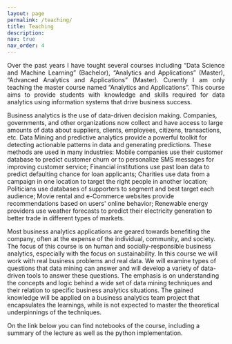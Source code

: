 ```yaml
---
layout: page
permalink: /teaching/
title: Teaching
description: 
nav: true
nav_order: 4
---
```

<!-- profile:
  align: right
  image: prof_pic.jpg
  image_cicular: false # crops the image to make it circular -->
<!-- For now, this page is assumed to be a static description of your courses. You can convert it to a collection similar to `_projects/` so that you can have a dedicated page for each course.

Organize your courses by years, topics, or universities, however you like! -->
<p style='text-align: justify;'> 
Over the past years I have tought several courses including “Data Science and Machine Learning” (Bachelor), “Analytics and Applications” (Master),
“Advanced Analytics and Applications” (Master). Curently I am only teaching the master course named “Analytics and Applications”. This course aims to provide students with knowledge and skills required for data analytics using information systems that drive business success. 
 <br>
 
Business analytics is the use of data-driven decision making. Companies, governments, and other organizations now collect and have access to large amounts of data about suppliers, clients, employees, citizens, transactions, etc. Data Mining and predictive analytics provide a powerful toolkit for detecting actionable patterns in data and generating predictions. These methods are used in many industries: Mobile companies use their customer database to predict customer churn or to personalize SMS messages for improving customer service; Financial institutions use past loan data to predict defaulting chance for
loan applicants; Charities use data from a campaign in one location to target the right people in another location; Politicians use databases of supporters to segment and best target each audience; Movie rental and e-Commerce websites provide recommendations based on users' online behavior; Renewable energy
providers use weather forecasts to predict their electricity generation to better trade in different types of
markets.
 <br>
  
Most business analytics applications are geared towards benefiting the company, often at the expense of the individual, community, and society. The focus of this course is on human and socially-responsible business analytics, especially with the focus on sustainability.
In this course we will work with real business problems and real data. We will examine types of questions that data mining can answer and will develop a variety of data-driven tools to answer these questions. The emphasis is on understanding the concepts and logic behind a wide set of data mining techniques and their relation to specific business analytics situations. The gained knowledge will be applied on a business analytics team project that encapsulates the learnings, while is not expected to master the theoretical underpinnings of the techniques.

On the link below you can find notebooks of the course, including a summary of the lecture as well as the python implementation.
</p>
